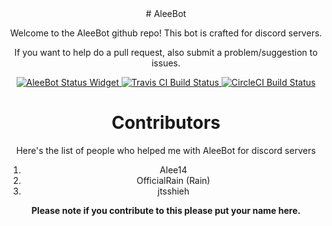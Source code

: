 <div align="center">
# AleeBot
<p>Welcome to the AleeBot github repo! This bot is crafted for discord servers.</p>
<p>If you want to help do a pull request, also submit a problem/suggestion to issues.</p>
<a href="https://discordbots.org/bot/282547024547545109"><img src="https://discordbots.org/api/widget/status/282547024547545109.svg" alt="AleeBot Status Widget" />
  </a><a href="https://travis-ci.org/AleeCorp/AleeBot"><img src="https://travis-ci.org/AleeCorp/AleeBot.svg?branch=master" alt="Travis CI Build Status" /></a><a href="https://circleci.com/gh/AleeCorp/AleeBot"> <img src="https://circleci.com/gh/AleeCorp/AleeBot.svg?style=svg" alt="CircleCI Build Status" /></a>

# Contributors
Here's the list of people who helped me with AleeBot for discord servers
1. Alee14
2. OfficialRain (Rain)
3. jtsshieh

**Please note if you contribute to this please put your name here.**
</div>
